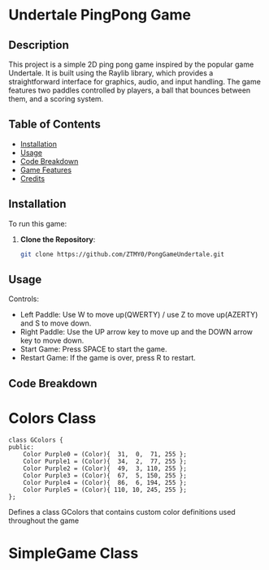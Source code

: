 # Undertale PingPong Game

## Description
This project is a simple 2D ping pong game inspired by the popular game Undertale. It is built using the Raylib library, which provides a straightforward interface for graphics, audio, and input handling. The game features two paddles controlled by players, a ball that bounces between them, and a scoring system.

## Table of Contents
- [Installation](#installation)
- [Usage](#usage)
- [Code Breakdown](#code-breakdown)
- [Game Features](#game-features)
- [Credits](#credits)

## Installation
To run this game:

1. **Clone the Repository**:
   ```bash
   git clone https://github.com/ZTMY0/PongGameUndertale.git

## Usage
Controls:
 - Left Paddle: Use W to move up(QWERTY) / use Z to move up(AZERTY) and S to move down.
 - Right Paddle: Use the UP arrow key to move up and the DOWN arrow key to move down.
 - Start Game: Press SPACE to start the game.
 - Restart Game: If the game is over, press R to restart.

## Code Breakdown
# Colors Class
```
class GColors {
public:
    Color Purple0 = (Color){  31,  0,  71, 255 };
    Color Purple1 = (Color){  34,  2,  77, 255 };
    Color Purple2 = (Color){  49,  3, 110, 255 };
    Color Purple3 = (Color){  67,  5, 150, 255 };
    Color Purple4 = (Color){  86,  6, 194, 255 };
    Color Purple5 = (Color){ 110, 10, 245, 255 };
};
```
Defines a class GColors that contains custom color definitions used throughout the game
# SimpleGame Class
```


